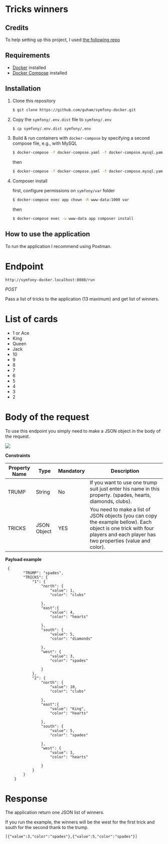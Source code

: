 # Tricks winners

## Credits
To help setting up this project, I used [the following repo](https://github.com/guham/symfony-docker) 

##  Requirements

- [Docker](https://docs.docker.com/engine/installation/) installed
- [Docker Compose](https://docs.docker.com/compose/install/) installed

## Installation

1. Clone this repository
    ```bash
    $ git clone https://github.com/guham/symfony-docker.git
    ```
    
2. Copy the `symfony/.env.dist` file to `symfony/.env`
    ```bash
    $ cp symfony/.env.dist symfony/.env
    ```

3. Build & run containers with `docker-compose` by specifying a second compose file, e.g., with MySQL 
    ```bash
    $ docker-compose -f docker-compose.yaml -f docker-compose.mysql.yaml build
    ```
    then
    ```bash
    $ docker-compose -f docker-compose.yaml -f docker-compose.mysql.yaml up -d
    ```
   

4. Composer install

    first, configure permissions on `symfony/var` folder
    ```bash
    $ docker-compose exec app chown -R www-data:1000 var
    ```
    then
    ```bash
    $ docker-compose exec -u www-data app composer install
    ```

## How to use the application

To run the application I recommend using Postman.

# **Endpoint**

`http://symfony-docker.localhost:8080/run`

*POST*

Pass a list of tricks to the application (13 maximum) and get list of winners.

# **List of cards**

- 1 or Ace
- King
- Queen
- Jack
- 10
- 9
- 8
- 7
- 6
- 5
- 4
- 3
- 2

# **Body of the request**

To use this endpoint you simply need to make a JSON object in the body of the request. 

![](https://i.ibb.co/0J21P72/Capture-d-e-cran-2021-05-20-a-09-18-55.png)

**Constraints**

| Property Name  | Type  | Mandatory  | Description  |
| ------------ | ------------ | ------------ | ------------ |
| TRUMP  | String  | No  |  If you want to use one trump suit just enter his name in this property. (spades, hearts, diamonds, clubs). |
| TRICKS  | JSON Object  |  YES | You need to make a list of JSON objects (you can copy the example bellow). Each object is one trick with four players and each player has two properties (value and color). |

**Payload example**


     {
            "TRUMP": "spades",
            "TRICKS": {
                "1": {
                    "north": {
                    	"value": 1,
                    	"color": "clubs"
                    	
                    },
                    "east":{
                    	"value": 4,
                    	"color": "hearts"
                    	
                    },
                    "south": {
                    	"value": 5,
                    	"color": "diamonds"
                    	
                    },
                    "west": {
                    	"value": 3,
                    	"color": "spades"
                    	
                    }
                },
                "2": {
                    "north": {
                    	"value": 10,
                    	"color": "clubs"
                    	
                    },
                    "east":{
                    	"value": "King",
                    	"color": "hearts"
                    	
                    },
                    "south": {
                    	"value": 5,
                    	"color": "spades"
                    	
                    },
                    "west": {
                    	"value": 3,
                    	"color": "hearts"
                    	
                    }
                }
            }   
        }

# **Response**

The application return one JSON list of winners.

If you run the example, the winners will be the west for the first trick and south for the second thank to the trump.

    [{"value":3,"color":"spades"},{"value":5,"color":"spades"}]



